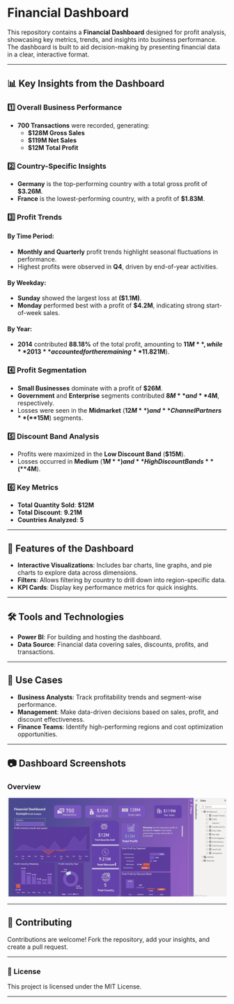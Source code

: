 # Financial Dashboard

This repository contains a **Financial Dashboard** designed for profit analysis, showcasing key metrics, trends, and insights into business performance. The dashboard is built to aid decision-making by presenting financial data in a clear, interactive format.

---

## 📊 Key Insights from the Dashboard

### 1️⃣ **Overall Business Performance**
- **700 Transactions** were recorded, generating:
  - **$128M Gross Sales**
  - **$119M Net Sales**
  - **$12M Total Profit**

### 2️⃣ **Country-Specific Insights**
- **Germany** is the top-performing country with a total gross profit of **$3.26M**.
- **France** is the lowest-performing country, with a profit of **$1.83M**.

### 3️⃣ **Profit Trends**
#### By Time Period:
- **Monthly and Quarterly** profit trends highlight seasonal fluctuations in performance.
- Highest profits were observed in **Q4**, driven by end-of-year activities.

#### By Weekday:
- **Sunday** showed the largest loss at **($1.1M)**.
- **Monday** performed best with a profit of **$4.2M**, indicating strong start-of-week sales.

#### By Year:
- **2014** contributed **88.18%** of the total profit, amounting to **$11M**, while **2013** accounted for the remaining **11.82%** (**$1M**).

### 4️⃣ **Profit Segmentation**
- **Small Businesses** dominate with a profit of **$26M**.
- **Government** and **Enterprise** segments contributed **$8M** and **$4M**, respectively.
- Losses were seen in the **Midmarket** (**$12M**) and **Channel Partners** (**$15M**) segments.

### 5️⃣ **Discount Band Analysis**
- Profits were maximized in the **Low Discount Band** (**$15M**).
- Losses occurred in **Medium** (**$1M**) and **High Discount Bands** (**$4M**).

### 6️⃣ **Key Metrics**
- **Total Quantity Sold**: **$12M**
- **Total Discount**: **9.21M**
- **Countries Analyzed**: **5**

---

## 🚀 Features of the Dashboard
- **Interactive Visualizations**: Includes bar charts, line graphs, and pie charts to explore data across dimensions.
- **Filters**: Allows filtering by country to drill down into region-specific data.
- **KPI Cards**: Display key performance metrics for quick insights.

---

## 🛠 Tools and Technologies
- **Power BI**: For building and hosting the dashboard.
- **Data Source**: Financial data covering sales, discounts, profits, and transactions.

---

## 🧠 Use Cases
- **Business Analysts**: Track profitability trends and segment-wise performance.
- **Management**: Make data-driven decisions based on sales, profit, and discount effectiveness.
- **Finance Teams**: Identify high-performing regions and cost optimization opportunities.

---

## 📷 Dashboard Screenshots
### Overview
![Dashboard Overview](finance_dashboard.png)

---

## 🤝 Contributing
Contributions are welcome! Fork the repository, add your insights, and create a pull request.

---

### 📝 License
This project is licensed under the MIT License.

---
